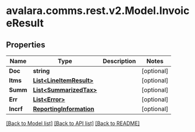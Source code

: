 
# avalara.comms.rest.v2.Model.InvoiceResult

## Properties

Name | Type | Description | Notes
------------ | ------------- | ------------- | -------------
**Doc** | **string** |  | [optional] 
**Itms** | [**List&lt;LineItemResult&gt;**](LineItemResult.md) |  | [optional] 
**Summ** | [**List&lt;SummarizedTax&gt;**](SummarizedTax.md) |  | [optional] 
**Err** | [**List&lt;Error&gt;**](Error.md) |  | [optional] 
**Incrf** | [**ReportingInformation**](ReportingInformation.md) |  | [optional] 

[[Back to Model list]](../README.md#documentation-for-models)
[[Back to API list]](../README.md#documentation-for-api-endpoints)
[[Back to README]](../README.md)

